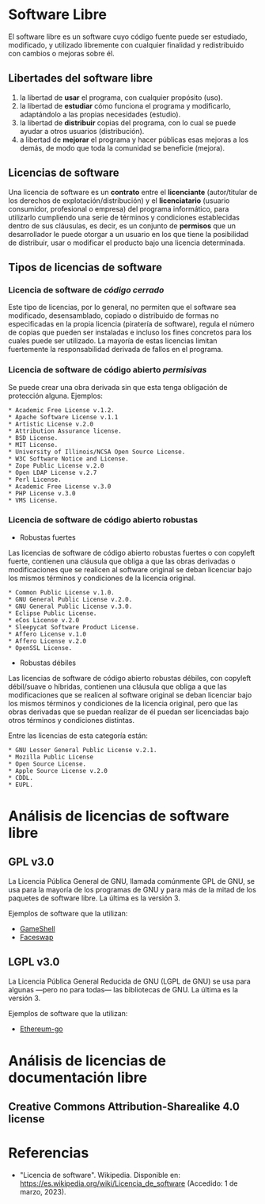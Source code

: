 # Software Libre

El software libre es un software cuyo código fuente puede ser estudiado, modificado, y utilizado libremente con cualquier finalidad y redistribuido con cambios o mejoras sobre él.

## Libertades del software libre

1. la libertad de **usar** el programa, con cualquier propósito (uso). 
2. la libertad de **estudiar** cómo funciona el programa y modificarlo, adaptándolo a las propias necesidades (estudio). 
3. la libertad de **distribuir** copias del programa, con lo cual se puede ayudar a otros usuarios (distribución). 
4. a libertad de **mejorar** el programa y hacer públicas esas mejoras a los demás, de modo que toda la comunidad se beneficie (mejora). 

## Licencias de software

Una licencia de software es un **contrato** entre el **licenciante** (autor/titular de los derechos de explotación/distribución) y el **licenciatario** (usuario consumidor, profesional o empresa) del programa informático, para utilizarlo cumpliendo una serie de términos y condiciones establecidas dentro de sus cláusulas, es decir, es un conjunto de **permisos** que un desarrollador le puede otorgar a un usuario en los que tiene la posibilidad de distribuir, usar o modificar el producto bajo una licencia determinada.

## Tipos de licencias de software

### Licencia de software de *código cerrado*

Este tipo de licencias, por lo general, no permiten que el software sea modificado, desensamblado, copiado o distribuido de formas no especificadas en la propia licencia (piratería de software), regula el número de copias que pueden ser instaladas e incluso los fines concretos para los cuales puede ser utilizado. La mayoría de estas licencias limitan fuertemente la responsabilidad derivada de fallos en el programa.

### Licencia de software de código abierto *permisivas*

Se puede crear una obra derivada sin que esta tenga obligación de protección alguna. Ejemplos:

    * Academic Free License v.1.2.
    * Apache Software License v.1.1
    * Artistic License v.2.0
    * Attribution Assurance license.
    * BSD License.
    * MIT License.
    * University of Illinois/NCSA Open Source License.
    * W3C Software Notice and License.
    * Zope Public License v.2.0
    * Open LDAP License v.2.7
    * Perl License.
    * Academic Free License v.3.0
    * PHP License v.3.0
    * VMS License.
    
### Licencia de software de código abierto robustas

* Robustas fuertes

Las licencias de software de código abierto robustas fuertes o con copyleft fuerte, contienen una cláusula que obliga a que las obras derivadas o modificaciones que se realicen al software original se deban licenciar bajo los mismos términos y condiciones de la licencia original.

    * Common Public License v.1.0.
    * GNU General Public License v.2.0.
    * GNU General Public License v.3.0.
    * Eclipse Public License.
    * eCos License v.2.0
    * Sleepycat Software Product License.
    * Affero License v.1.0
    * Affero License v.2.0
    * OpenSSL License.

* Robustas débiles

Las licencias de software de código abierto robustas débiles, con copyleft débil/suave o híbridas, contienen una cláusula que obliga a que las modificaciones que se realicen al software original se deban licenciar bajo los mismos términos y condiciones de la licencia original, pero que las obras derivadas que se puedan realizar de él puedan ser licenciadas bajo otros términos y condiciones distintas.

Entre las licencias de esta categoría están:

    * GNU Lesser General Public License v.2.1.
    * Mozilla Public License
    * Open Source License.
    * Apple Source License v.2.0
    * CDDL.
    * EUPL.

# Análisis de licencias de software libre

## GPL v3.0

La Licencia Pública General de GNU, llamada comúnmente GPL de GNU, se usa para la mayoría de los programas de GNU y para más de la mitad de los paquetes de software libre. La última es la versión 3. 

Ejemplos de software que la utilizan:

   * [GameShell](https://github.com/phyver/GameShell)
   * [Faceswap](https://github.com/deepfakes/faceswap)

## LGPL v3.0

La Licencia Pública General Reducida de GNU (LGPL de GNU) se usa para algunas —pero no para todas— las bibliotecas de GNU. La última es la versión 3. 

Ejemplos de software que la utilizan:

   * [Ethereum-go](https://github.com/ethereum/go-ethereum)

# Análisis de licencias de documentación libre

## Creative Commons Attribution-Sharealike 4.0 license



# Referencias

* "Licencia de software". Wikipedia. Disponible en: https://es.wikipedia.org/wiki/Licencia_de_software (Accedido: 1 de marzo, 2023). 
